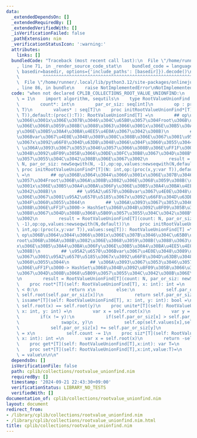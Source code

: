 ```yaml
---
data:
  _extendedDependsOn: []
  _extendedRequiredBy: []
  _extendedVerifiedWith: []
  _isVerificationFailed: false
  _pathExtension: nim
  _verificationStatusIcon: ':warning:'
  attributes:
    links: []
  bundledCode: "Traceback (most recent call last):\n  File \"/home/runner/.local/lib/python3.12/site-packages/onlinejudge_verify/documentation/build.py\"\
    , line 71, in _render_source_code_stat\n    bundled_code = language.bundle(stat.path,\
    \ basedir=basedir, options={'include_paths': [basedir]}).decode()\n          \
    \         ^^^^^^^^^^^^^^^^^^^^^^^^^^^^^^^^^^^^^^^^^^^^^^^^^^^^^^^^^^^^^^^^^^^^^^^^^^^^^^^^^\n\
    \  File \"/home/runner/.local/lib/python3.12/site-packages/onlinejudge_verify/languages/nim.py\"\
    , line 86, in bundle\n    raise NotImplementedError\nNotImplementedError\n"
  code: "when not declared CPLIB_COLLECTIONS_ROOT_VALUE_UNIONFIND:\n    const CPLIB_COLLECTIONS_UNIONFIND*\
    \ = 1\n    import algorithm, sequtils\n    type RootValueUnionFind[T] = ref object\n\
    \        count*: int\n        par_or_siz: seq[int]\n        op : proc(x,y:var\
    \ T)\n        values* : seq[T]\n    proc initRootValueUnionFind*[T](N: int,op:(proc(x,y:var\
    \ T)),default:(proc():T)): RootValueUnionFind[T] =\n        ## op\u306B\u3064\u3044\
    \u3066\u3001x\u306E\u307B\u3046\u304C\u65B0\u3057\u304Froot\u306B\u306A\u308B\u3082\
    \u306E\u3068\u3059\u308B(\u3088\u3063\u3066\u3001x\u306E\u30B5\u30A4\u30BA\u306F\
    y\u306E\u30B5\u30A4\u30BA\u4EE5\u4E0A\u3067\u3042\u308B)\n        ## \u95A2\u6570\
    \u306Bvar\u3067\u4E0E\u3048\u3089\u308C\u308B\u306E\u3067\u3001\u95A2\u6570\u5185\
    \u3067x\u3092\u66F8\u304D\u63DB\u3048\u3066\u304F\u3060\u3055\u3044\n        ##\
    \ \u306A\u3093\u3067\u3053\u3046\u3057\u3066\u308B\u306E\uFF1F\u3000-> HashSet\u3068\
    \u304B\u3092\u8F09\u305B\u3066\u30DE\u30FC\u30B8\u3067\u304D\u308B\u3068\u5B09\
    \u3057\u3055\u304C\u3042\u308B\u306E\u3067\u3002\n        result = RootValueUnionFind[T](count:\
    \ N, par_or_siz: newSeqwith(N, -1),op:op,values:newseqwith(N,default()))\n   \
    \ proc initRootValueUnionFind*[T](N: int,op:(proc(x,y:var T)),default:T): RootValueUnionFind[T]\
    \ =\n        ## op\u306B\u3064\u3044\u3066\u3001x\u306E\u307B\u3046\u304C\u65B0\
    \u3057\u304Froot\u306B\u306A\u308B\u3082\u306E\u3068\u3059\u308B(\u3088\u3063\u3066\
    \u3001x\u306E\u30B5\u30A4\u30BA\u306Fy\u306E\u30B5\u30A4\u30BA\u4EE5\u4E0A\u3067\
    \u3042\u308B)\n        ## \u95A2\u6570\u306Bvar\u3067\u4E0E\u3048\u3089\u308C\u308B\
    \u306E\u3067\u3001\u95A2\u6570\u5185\u3067x\u3092\u66F8\u304D\u63DB\u3048\u3066\
    \u304F\u3060\u3055\u3044\n        ## \u306A\u3093\u3067\u3053\u3046\u3057\u3066\
    \u308B\u306E\uFF1F\u3000-> HashSet\u3068\u304B\u3092\u8F09\u305B\u3066\u30DE\u30FC\
    \u30B8\u3067\u304D\u308B\u3068\u5B09\u3057\u3055\u304C\u3042\u308B\u306E\u3067\
    \u3002\n        result = RootValueUnionFind[T](count: N, par_or_siz: newSeqwith(N,\
    \ -1),op:op,values:newseqwith(N,default))\n    proc initRootValueUnionFind*[T](N:\
    \ int,op:(proc(x,y:var T)),values:seq[T]): RootValueUnionFind[T] =\n        ##\
    \ op\u306B\u3064\u3044\u3066\u3001x\u306E\u307B\u3046\u304C\u65B0\u3057\u304F\
    root\u306B\u306A\u308B\u3082\u306E\u3068\u3059\u308B(\u3088\u3063\u3066\u3001\
    x\u306E\u30B5\u30A4\u30BA\u306Fy\u306E\u30B5\u30A4\u30BA\u4EE5\u4E0A\u3067\u3042\
    \u308B)\n        ## \u95A2\u6570\u306Bvar\u3067\u4E0E\u3048\u3089\u308C\u308B\u306E\
    \u3067\u3001\u95A2\u6570\u5185\u3067x\u3092\u66F8\u304D\u63DB\u3048\u3066\u304F\
    \u3060\u3055\u3044\n        ## \u306A\u3093\u3067\u3053\u3046\u3057\u3066\u308B\
    \u306E\uFF1F\u3000-> HashSet\u3068\u304B\u3092\u8F09\u305B\u3066\u30DE\u30FC\u30B8\
    \u3067\u304D\u308B\u3068\u5B09\u3057\u3055\u304C\u3042\u308B\u306E\u3067\u3002\
    \n        result = RootValueUnionFind[T](count: N, par_or_siz: newSeqwith(N, -1),op:op,values:values)\n\
    \    proc root*[T](self: RootValueUnionFind[T], x: int): int =\n        if self.par_or_siz[x]\
    \ < 0:\n            return x\n        else:\n            self.par_or_siz[x] =\
    \ self.root(self.par_or_siz[x])\n            return self.par_or_siz[x]\n    proc\
    \ issame*[T](self: RootValueUnionFind[T], x: int, y: int): bool =\n        return\
    \ self.root(x) == self.root(y)\n    proc unite*[T](self: RootValueUnionFind[T],\
    \ x: int, y: int) =\n        var x = self.root(x)\n        var y = self.root(y)\n\
    \        if(x != y):\n            if(self.par_or_siz[x] > self.par_or_siz[y]):\n\
    \                swap(x, y)\n            self.op(self.values[x],self.values[y])\n\
    \            self.par_or_siz[x] += self.par_or_siz[y]\n            self.par_or_siz[y]\
    \ = x\n            self.count -= 1\n    proc siz*[T](self: RootValueUnionFind[T],\
    \ x: int): int =\n        var x = self.root(x)\n        return -self.par_or_siz[x]\n\
    \    proc get*[T](self: RootValueUnionFind[T],x:int): var T=\n        return self.values[self.root(x)]\n\
    \    proc set*[T](self: RootValueUnionFind[T],x:int,value:T)=\n        self.values[self.root(x)]\
    \ = value\n\n\n"
  dependsOn: []
  isVerificationFile: false
  path: cplib/collections/rootvalue_unionfind.nim
  requiredBy: []
  timestamp: '2024-09-21 22:43:30+09:00'
  verificationStatus: LIBRARY_NO_TESTS
  verifiedWith: []
documentation_of: cplib/collections/rootvalue_unionfind.nim
layout: document
redirect_from:
- /library/cplib/collections/rootvalue_unionfind.nim
- /library/cplib/collections/rootvalue_unionfind.nim.html
title: cplib/collections/rootvalue_unionfind.nim
---
```

